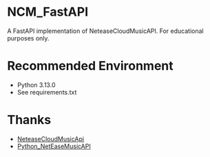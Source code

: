 # NCM_FastAPI
A FastAPI implementation of NeteaseCloudMusicAPI. For educational purposes only.

# Recommended Environment
- Python 3.13.0
- See requirements.txt

# Thanks
- [NeteaseCloudMusicApi](https://github.com/Binaryify/NeteaseCloudMusicApi)
- [Python_NetEaseMusicAPI](https://github.com/Kevin0z0/Python_NetEaseMusicAPI)